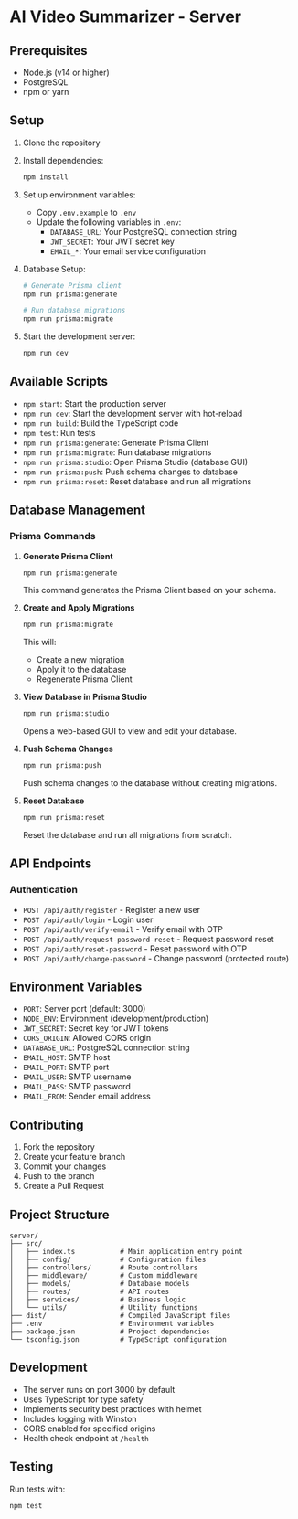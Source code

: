 # AI Video Summarizer - Server

## Prerequisites

- Node.js (v14 or higher)
- PostgreSQL
- npm or yarn

## Setup

1. Clone the repository
2. Install dependencies:
   ```bash
   npm install
   ```

3. Set up environment variables:
   - Copy `.env.example` to `.env`
   - Update the following variables in `.env`:
     - `DATABASE_URL`: Your PostgreSQL connection string
     - `JWT_SECRET`: Your JWT secret key
     - `EMAIL_*`: Your email service configuration

4. Database Setup:
   ```bash
   # Generate Prisma client
   npm run prisma:generate

   # Run database migrations
   npm run prisma:migrate
   ```

5. Start the development server:
   ```bash
   npm run dev
   ```

## Available Scripts

- `npm start`: Start the production server
- `npm run dev`: Start the development server with hot-reload
- `npm run build`: Build the TypeScript code
- `npm test`: Run tests
- `npm run prisma:generate`: Generate Prisma Client
- `npm run prisma:migrate`: Run database migrations
- `npm run prisma:studio`: Open Prisma Studio (database GUI)
- `npm run prisma:push`: Push schema changes to database
- `npm run prisma:reset`: Reset database and run all migrations

## Database Management

### Prisma Commands

1. **Generate Prisma Client**
   ```bash
   npm run prisma:generate
   ```
   This command generates the Prisma Client based on your schema.

2. **Create and Apply Migrations**
   ```bash
   npm run prisma:migrate
   ```
   This will:
   - Create a new migration
   - Apply it to the database
   - Regenerate Prisma Client

3. **View Database in Prisma Studio**
   ```bash
   npm run prisma:studio
   ```
   Opens a web-based GUI to view and edit your database.

4. **Push Schema Changes**
   ```bash
   npm run prisma:push
   ```
   Push schema changes to the database without creating migrations.

5. **Reset Database**
   ```bash
   npm run prisma:reset
   ```
   Reset the database and run all migrations from scratch.

## API Endpoints

### Authentication

- `POST /api/auth/register` - Register a new user
- `POST /api/auth/login` - Login user
- `POST /api/auth/verify-email` - Verify email with OTP
- `POST /api/auth/request-password-reset` - Request password reset
- `POST /api/auth/reset-password` - Reset password with OTP
- `POST /api/auth/change-password` - Change password (protected route)

## Environment Variables

- `PORT`: Server port (default: 3000)
- `NODE_ENV`: Environment (development/production)
- `JWT_SECRET`: Secret key for JWT tokens
- `CORS_ORIGIN`: Allowed CORS origin
- `DATABASE_URL`: PostgreSQL connection string
- `EMAIL_HOST`: SMTP host
- `EMAIL_PORT`: SMTP port
- `EMAIL_USER`: SMTP username
- `EMAIL_PASS`: SMTP password
- `EMAIL_FROM`: Sender email address

## Contributing

1. Fork the repository
2. Create your feature branch
3. Commit your changes
4. Push to the branch
5. Create a Pull Request

## Project Structure

```
server/
├── src/
│   ├── index.ts           # Main application entry point
│   ├── config/            # Configuration files
│   ├── controllers/       # Route controllers
│   ├── middleware/        # Custom middleware
│   ├── models/            # Database models
│   ├── routes/            # API routes
│   ├── services/          # Business logic
│   └── utils/             # Utility functions
├── dist/                  # Compiled JavaScript files
├── .env                   # Environment variables
├── package.json           # Project dependencies
└── tsconfig.json          # TypeScript configuration
```

## Development

- The server runs on port 3000 by default
- Uses TypeScript for type safety
- Implements security best practices with helmet
- Includes logging with Winston
- CORS enabled for specified origins
- Health check endpoint at `/health`

## Testing

Run tests with:
```bash
npm test
``` 